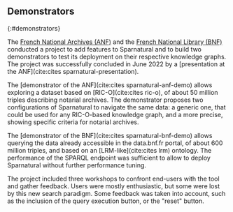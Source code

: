## Demonstrators
{:#demonstrators}

The [French National Archives (ANF)](https://www.archives-nationales.culture.gouv.fr/) and the [French National Library (BNF)](https://www.bnf.fr) conducted a project to add features to Sparnatural and to build two demonstrators to test its deployment on their respective knowledge graphs. The project was successfully concluded in June 2022 by a [presentation at the ANF](cite:cites sparnatural-presentation).

The [demonstrator of the ANF](cite:cites sparnatural-anf-demo) allows exploring a dataset based on [RIC-O](cite:cites ric-o), of about 50 million triples describing notarial archives. The demonstrator proposes two configurations of Sparnatural to navigate the same data: a generic one, that could be used for any RIC-O-based knowledge graph, and a more precise, showing specific criteria for notarial archives.

The [demonstrator of the BNF](cite:cites sparnatural-bnf-demo) allows querying the data already accessible in the data.bnf.fr portal, of about 600 million triples, and based on an [LRM-like](cite:cites lrm) ontology. The performance of the SPARQL endpoint was sufficient to allow to deploy Sparnatural without further performance tuning.

The project included three workshops to confront end-users with the tool and gather feedback. Users were mostly enthusiastic, but some were lost by this new search paradigm. Some feedback was taken into account, such as the inclusion of the query execution button, or the "reset" button.